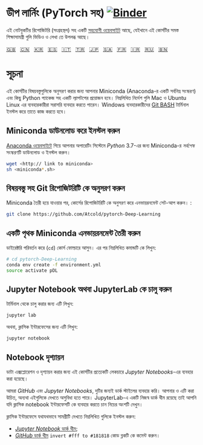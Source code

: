 # ডীপ লার্নিং (PyTorch সহ) [![Binder](https://mybinder.org/badge_logo.svg)](https://mybinder.org/v2/gh/Atcold/pytorch-Deep-Learning/master)

এই নোটবুকটির রিপোজিটরি (সংগ্রহস্থল) সহ একটি [সহযোগী ওয়েবসাইট](https://atcold.github.io/pytorch-Deep-Learning/) আছে, যেইখানে এই কোর্সটির সমস্ত শিক্ষাসামগ্রী গুলি ভিডিও ও লেখা তে উপলব্ধ আছে।

<!-- English - Mandarin - Korean - Spanish - Italian - Turkish - Japanese - Arabic - French - Farsi - Russian - Bengali -->
[🇬🇧](https://github.com/Atcold/pytorch-Deep-Learning/blob/master/README.md) &nbsp; [🇨🇳](https://github.com/Atcold/pytorch-Deep-Learning/blob/master/docs/zh/README-ZH.md) &nbsp; [🇰🇷](https://github.com/Atcold/pytorch-Deep-Learning/blob/master/docs/ko/README-KO.md) &nbsp; [🇪🇸](https://github.com/Atcold/pytorch-Deep-Learning/blob/master/docs/es/README-ES.md) &nbsp; [🇮🇹](https://github.com/Atcold/pytorch-Deep-Learning/blob/master/docs/it/README-IT.md) &nbsp; [🇹🇷](https://github.com/Atcold/pytorch-Deep-Learning/blob/master/docs/tr/README-TR.md) &nbsp; [🇯🇵](https://github.com/Atcold/pytorch-Deep-Learning/blob/master/docs/ja/README-JA.md) &nbsp; [🇸🇦](https://github.com/Atcold/pytorch-Deep-Learning/blob/master/docs/ar/README-AR.md) &nbsp; [🇫🇷](https://github.com/Atcold/pytorch-Deep-Learning/blob/master/docs/fr/README-FR.md) &nbsp; [🇮🇷](https://github.com/Atcold/pytorch-Deep-Learning/blob/master/docs/fa/README-FA.md) &nbsp; [🇷🇺](https://github.com/Atcold/pytorch-Deep-Learning/blob/master/docs/ru/README-RU.md)  &nbsp; [🇧​​​​​🇳](https://github.com/Atcold/pytorch-Deep-Learning/blob/master/docs/fr/README-BN.md)

# সূচনা

এই কোর্সটির বিষয়বস্তুগুলিকে অনুসরণ করার জন্য আপনার Miniconda (Anaconda-র একটি সর্বনিম্ন সংস্করণ) এবং কিছু Python প্যাকেজ সহ একটি ল্যাপটপের প্রয়োজন হবে। নিম্নলিখিত নির্দেশ গুলি Mac ও Ubuntu Linux এর ব্যবহারকারীরা সরাসরি ব্যবহার করতে পারেন। Windows ব্যবহারকারীদের [Git BASH](https://gitforwindows.org/) টার্মিনাল ইনস্টল করে তাতে কাজ করতে হবে।

## Miniconda ডাউনলোড করে ইনস্টল করুন

[Anaconda ওয়েবসাইটে](https://conda.io/miniconda.html) গিয়ে আপনার অপারেটিং সিস্টেমে *Python* 3.7-এর জন্য Miniconda-র *সর্বশেষ* সংস্করণটি ডাউনলোড ও ইনস্টল করুন।

```bash
wget <http:// link to miniconda>
sh <miniconda*.sh>
```

## বিষয়বস্তু সহ Git রিপোজিটরিটি কে অনুসরণ করুন

Miniconda তৈরী হয়ে যাওয়ার পর, কোর্সের রিপোজিটরিটি কে  অনুসরণ করে এনভায়রনমেন্ট সেট-আপ করুন। :

```bash
git clone https://github.com/Atcold/pytorch-Deep-Learning
```
## একটি পৃথক Miniconda এনভায়রনমেন্ট তৈরী করুন

ডাইরেক্টরি পরিবর্তন করে (`cd`) কোর্স ফোল্ডারে আসুন। এর পর নিম্নলিখিত কমান্ডটি কে লিখুন:

```bash
# cd pytorch-Deep-Learning
conda env create -f environment.yml
source activate pDL
```

## Jupyter Notebook অথবা JupyterLab কে চালু করুন

টার্মিনাল থেকে চালু করার জন্য এটি লিখুন:

```bash
jupyter lab
```

অথবা, ক্লাসিক ইন্টারফেসের জন্য এটি লিখুন:

```bash
jupyter notebook
```

## Notebook দৃশ্যায়ন

 ডাটা এক্সপ্লোরেশন ও দৃশ্যায়ন করার জন্য এই কোর্সটির প্রত্যেকটি লেকচারে *Jupyter Notebooks*-এর ব্যবহার করা হয়েছে।

আমরা *GitHub* এবং *Jupyter Notebooks*, দুটির জন্যই ডার্ক স্টাইলের ব্যবহার করি। আপনার ও এটি করা উচিত, অন্যথা এইগুলিকে দেখতে অসুবিধা  হতে পারে। JupyterLab-এ একটি নিজস্ব ডার্ক থীম রয়েছে তাই আপনি যদি ক্লাসিক notebook ইন্টারফেসটি কে ব্যবহার করতে চান নিচের অংশটি দেখুন।

ক্লাসিক ইন্টারফেসে যথাযথভাবে সামগ্রীটি দেখতে নিম্নলিখিত গুলিকে ইনস্টল করুন:

 - [*Jupyter Notebook* ডার্ক থীম](https://userstyles.org/styles/153443/jupyter-notebook-dark);
 - [*GitHub* ডার্ক থীম](https://userstyles.org/styles/37035/github-dark) `invert #fff to #181818` কোড ব্লকটি কে কমেন্ট করুন।
